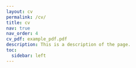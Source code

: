 ```yaml
---
layout: cv
permalink: /cv/
title: cv
nav: true
nav_order: 4
cv_pdf: example_pdf.pdf
description: This is a description of the page.
toc:
  sidebar: left
---
```

